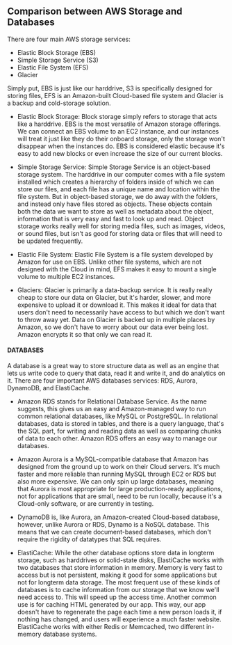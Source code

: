 ## Comparison between AWS Storage and Databases
There are four main AWS storage services: 
- Elastic Block Storage (EBS)
- Simple Storage Service (S3)
- Elastic File System (EFS) 
- Glacier

Simply put, EBS is just like our harddrive, S3 is specifically designed for storing files, EFS is an Amazon-built Cloud-based file system and Glacier is a backup and cold-storage solution.

- Elastic Block Storage: Block storage simply refers to storage that acts like a harddrive. EBS is the most versatile of Amazon storage offerings. We can connect an EBS volume to an EC2 instance, and our instances will treat it just like they do their onboard storage, only the storage won't disappear when the instances do. EBS is considered elastic because it's easy to add new blocks or even increase the size of our current blocks. 

- Simple Storage Service: Simple Storage Service is an object-based storage system. The harddrive in our computer comes with a file system installed which creates a hierarchy of folders inside of which we can store our files, and each file has a unique name and location within the file system. But in object-based storage, we do away with the folders, and instead only have files stored as objects. These objects contain both the data we want to store as well as metadata about the object, information that is very easy and fast to look up and read. Object storage works really well for storing media files, such as images, videos, or sound files, but isn't as good for storing data or files that will need to be updated frequently. 

- Elastic File System: Elastic File System is a file system developed by Amazon for use on EBS. Unlike other file systems, which are not designed with the Cloud in mind, EFS makes it easy to mount a single volume to multiple EC2 instances. 

- Glaciers:  Glacier is primarily a data-backup service. It is really really cheap to store our data on Glacier, but it's harder, slower, and more expensive to upload it or download it. This makes it ideal for data that users don't need to necessarily have access to but which we don't want to throw away yet. Data on Glacier is backed up in multiple places by Amazon, so we don't have to worry about our data ever being lost. Amazon encrypts it so that only we can read it.

#### DATABASES
A database is a great way to store structure data as well as an engine that lets us write code to query that data, read it and write it, and do analytics on it. There are four important AWS databases services: RDS, Aurora, DynamoDB, and ElastiCache. 

- Amazon RDS stands for Relational Database Service. As the name suggests, this gives us an easy and Amazon-managed way to run common relational databases, like MySQL or PostgreSQL. In relational databases, data is stored in tables, and there is a query language, that's the SQL part, for writing and reading data as well as comparing chunks of data to each other. Amazon RDS offers an easy way to manage our databases. 

- Amazon Aurora is a MySQL-compatible database that Amazon has designed from the ground up to work on their Cloud servers. It's much faster and more reliable than running MySQL through EC2 or RDS but also more expensive. We can only spin up large databases, meaning that Aurora is most appropriate for large production-ready applications, not for applications that are small, need to be run locally, because it's a Cloud-only software, or are currently in testing.

- DynamoDB is, like Aurora, an Amazon-created Cloud-based database, however, unlike Aurora or RDS, Dynamo is a NoSQL database. This means that we can create document-based databases, which don't require the rigidity of datatypes that SQL requires. 

- ElastiCache: While the other database options store data in longterm storage, such as harddrives or solid-state disks, ElastiCache works with two databases that store information in memory. Memory is very fast to access but is not persistent, making it good for some applications but not for longterm data storage. The most frequent use of these kinds of databases is to cache information from our storage that we know we'll need access to. This will speed up the access time. Another common use is for caching HTML generated by our app. This way, our app doesn't have to regenerate the page each time a new person loads it, if nothing has changed, and users will experience a much faster website. ElastiCache works with either Redis or Memcached, two different in-memory database systems.
